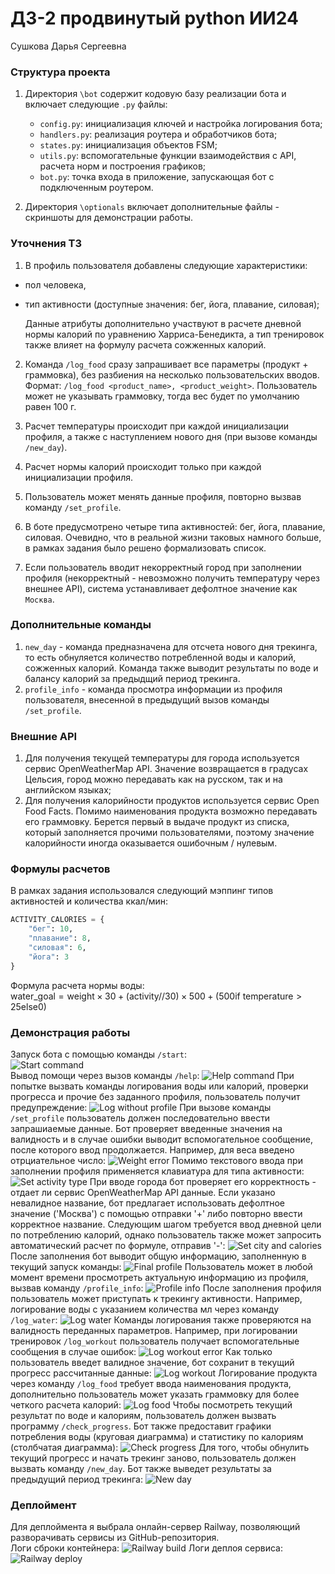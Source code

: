 # ДЗ-2 продвинутый python ИИ24
Сушкова Дарья Сергеевна

### Структура проекта
1. Директория `\bot` содержит кодовую базу реализации бота и включает следующие `.py` файлы:
    - `config.py`: инициализация ключей и настройка логирования бота;
    - `handlers.py`: реализация роутера и обработчиков бота;
    - `states.py`: инициализация объектов FSM;
    - `utils.py`: вспомогательные функции взаимодействия с API, расчета норм и построения графиков;
    - `bot.py`: точка входа в приложение, запускающая бот с подключенным роутером.

2. Директория `\optionals` включает дополнительные файлы - скриншоты для демонстрации работы. 

### Уточнения ТЗ
1. В профиль пользователя добавлены следующие характеристики:
- пол человека,
- тип активности (доступные значения: бег, йога, плавание, силовая);

    Данные атрибуты дополнительно участвуют в расчете дневной нормы калорий по уравнению Харриса-Бенедикта, а тип тренировок также влияет на формулу расчета сожженных калорий.<br>

2. Команда `/log_food` сразу запрашивает все параметры (продукт + граммовка), без разбиения на несколько пользовательских вводов. Формат: `/log_food <product_name>, <product_weight>`. Пользователь может не указывать граммовку, тогда вес будет по умолчанию равен $100$ г.<br>

3. Расчет температуры происходит при каждой инициализации профиля, а также с наступлением нового дня (при вызове команды `/new_day`).<br>

4. Расчет нормы калорий происходит только при каждой инициализации профиля.<br>

5. Пользователь может менять данные профиля, повторно вызвав команду `/set_profile`.

6. В боте предусмотрено четыре типа активностей: бег, йога, плавание, силовая. Очевидно, что в реальной жизни таковых намного больше, в рамках задания было решено формализовать список.

7. Если пользователь вводит некорректный город при заполнении профиля (некорректный - невозможно получить температуру через внешнее API), система устанавливает дефолтное значение как `Москва`.

### Дополнительные команды
1. `new_day` - команда предназначена для отсчета нового дня трекинга, то есть обнуляется количество потребленной воды и калорий, сожженных калорий. Команда также выводит результаты по воде и балансу калорий за предыдщий период трекинга.<br>
2. `profile_info` - команда просмотра информации из профиля пользователя, внесенной в предыдущий вызов команды `/set_profile`.

### Внешние API
1. Для получения текущей температуры для города используется сервис $\text{OpenWeatherMap API}$. Значение возвращается в градусах Цельсия, город можно передавать как на русском, так и на английском языках;
2. Для получения калорийности продуктов используется сервис $\text{Open Food Facts}$. Помимо наименования продукта возможно передавать его граммовку. Берется первый в выдаче продукт из списка, который заполняется прочими пользователями, поэтому значение калорийности иногда оказывается ошибочным / нулевым.

### Формулы расчетов
В рамках задания использовался следующий мэппинг типов активностей и количества ккал/мин:
```python
ACTIVITY_CALORIES = {
    "бег": 10,     
    "плавание": 8,  
    "силовая": 6,   
    "йога": 3   
}
```
Формула расчета нормы воды:<br>
$\text{water_goal} = \text{weight} \times 30 + (\text{activity} // 30) \times 500 + (500 \text{if temperature} > 25 \text{else} 0)$

### Демонстрация работы
Запуск бота с помощью команды `/start`:<br>
![Start command](optionals/start_command.png)<br>
Вывод помощи через вызов команды `/help`:
![Help command](optionals/help_command.png)
При попытке вызвать команды логирования воды или калорий, проверки прогресса и прочие без заданного профиля, пользователь получит предупреждение:
![Log without profile](optionals/log_without_profile.png)
При вызове команды `/set_profile` пользователь должен последовательно ввести запрашиаемые данные. Бот проверяет введенные значения на валидность и в случае ошибки выводит вспомогательное сообщение, после которого ввод продолжается. Например, для веса введено отрциательное число:
![Weight error](optionals/set_profile_weight_error.png)
Помимо текстового ввода при заполнении профиля применяется клавиатура для типа активности:
![Set activity type](optionals/set_profile_act_type.png)
При вводе города бот проверяет его корректность - отдает ли сервис OpenWeatherMap API данные. Если указано невалидное название, бот предлагает использовать дефолтное значение ('Москва') с помощью отправки '+' либо повторно ввести корректное название. Следующим шагом требуется ввод дневной цели по потреблению калорий, однако пользователь также может запросить автоматический расчет по формуле, отправив '-':
![Set city and calories](optionals/set_profile_city_calories.png)
После заполнения бот выводит общую информацию, заполненную в текущий запуск команды:
![Final profile](optionals/set_profile_final.png)
Пользователь может в любой момент времени просмотреть актуальную информацию из профиля, вызвав команду `/profile_info`:
![Profile info](optionals/profile_info_command.png)
После заполнения профиля пользователь может приступать к трекингу активности. Например, логирование воды с указанием количества мл через команду `/log_water`:
![Log water](optionals/log_water_command.png)
Команды логирования также проверяются на валидность переданных параметров. Например, при логировании тренировок `/log_workout` пользователь получает вспомогательные сообщения в случае ошибок:
![Log workout error](optionals/log_workout_error.png)
Как только пользователь введет валидное значение, бот сохранит в текущий прогресс рассчитанные данные:
![Log workout](optionals/log_workout_command.png)
Логирование продукта через команду `/log_food` требует ввода наименования продукта, дополнительно пользователь может указать граммовку для более четкого расчета калорий:
![Log food](optionals/log_food_command.png)
Чтобы посмотреть текущий результат по воде и калориям, пользователь должен вызвать программу `/check_progress`. Бот также предоставит графики потребления воды (круговая диаграмма) и статистику по калориям (столбчатая диаграмма):
![Check progress](optionals/check_progress_command.png)
Для того, чтобы обнулить текущий прогресс и начать трекинг заново, пользователь должен вызвать команду `/new_day`. Бот также выведет результаты за предыдущий период трекинга:
![New day](optionals/new_day_command.png)

### Деплоймент
Для деплоймента я выбрала онлайн-сервер $\text{Railway}$, позволяющий разворачивать сервисы из GitHub-репозитория.<br>
Логи сброки контейнера:
![Railway build](optionals/railway_build.png)
Логи деплоя сервиса:
![Railway deploy](optionals/railway_deploy.png)